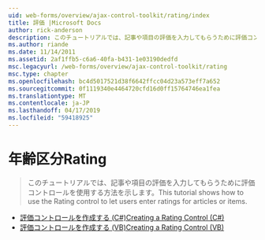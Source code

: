 ```yaml
---
uid: web-forms/overview/ajax-control-toolkit/rating/index
title: 評価 |Microsoft Docs
author: rick-anderson
description: このチュートリアルでは、記事や項目の評価を入力してもらうために評価コントロールを使用する方法を示します。
ms.author: riande
ms.date: 11/14/2011
ms.assetid: 2af1ffb5-c6a6-40fa-b431-1e03190dedfd
msc.legacyurl: /web-forms/overview/ajax-control-toolkit/rating
msc.type: chapter
ms.openlocfilehash: bc4d5017521d38f6642ffcc04d23a573eff7a652
ms.sourcegitcommit: 0f1119340e4464720cfd16d0ff15764746ea1fea
ms.translationtype: MT
ms.contentlocale: ja-JP
ms.lasthandoff: 04/17/2019
ms.locfileid: "59418925"
---
```

# <a name="rating"></a><span data-ttu-id="dadd3-103">年齢区分</span><span class="sxs-lookup"><span data-stu-id="dadd3-103">Rating</span></span>

> <span data-ttu-id="dadd3-104">このチュートリアルでは、記事や項目の評価を入力してもらうために評価コントロールを使用する方法を示します。</span><span class="sxs-lookup"><span data-stu-id="dadd3-104">This tutorial shows how to use the Rating control to let users enter ratings for articles or items.</span></span>


- [<span data-ttu-id="dadd3-105">評価コントロールを作成する (C#)</span><span class="sxs-lookup"><span data-stu-id="dadd3-105">Creating a Rating Control (C#)</span></span>](creating-a-rating-control-cs.md)
- [<span data-ttu-id="dadd3-106">評価コントロールを作成する (VB)</span><span class="sxs-lookup"><span data-stu-id="dadd3-106">Creating a Rating Control (VB)</span></span>](creating-a-rating-control-vb.md)
